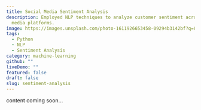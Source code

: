 ```yaml
---
title: Social Media Sentiment Analysis
description: Employed NLP techniques to analyze customer sentiment across social
  media platforms.
image: https://images.unsplash.com/photo-1611926653458-09294b3142bf?q=80&w=2070
tags:
  - Python
  - NLP
  - Sentiment Analysis
category: machine-learning
github: ""
liveDemo: ""
featured: false
draft: false
slug: sentiment-analysis
---
```

c﻿ontent coming soon...